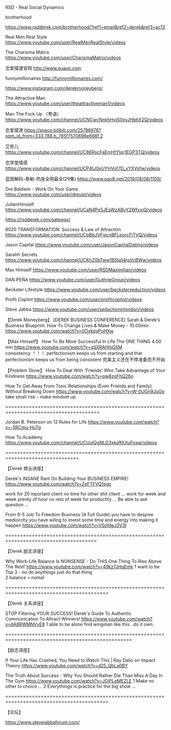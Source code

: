 
RSD - Real Social Dynamics

brotherhood

https://www.rsdderek.com/brotherhood/?ref1=email&ref2=derek&ref3=ac12


Real Men Real Style
https://www.youtube.com/user/RealMenRealStyle/videos

The Charisma Matrix
https://www.youtube.com/user/CharismaMatrix/videos

恋爱摆渡官网
http://www.puaxo.com

funnymillionaires
http://funnymillionaires.com/

https://www.instagram.com/derekmoneyberg/

The Attractive Man
https://www.youtube.com/user/theattractiveman1/videos 

Man The Fvck Up （粤语）
https://www.youtube.com/channel/UCNCwcNnkhHviS0xyJHbhX2Q/videos 

恋爱摆渡
https://space.bilibili.com/25786976?spm_id_from=333.788.b_765f7570696e666f.2 

艾弥儿
https://www.youtube.com/channel/UC86RscFaEmHtYIqr1EGP3TQ/videos

恋学堂情感
https://www.youtube.com/channel/UCP4tJ0xUYHVof7D_xYXVsfw/videos 

蓝图解码-泰勒-热座全网最全(29集)
https://www.pao8.net/2019/08/08/1109/

Dre Baldwin - Work On Your Game
https://www.youtube.com/user/dreupt/videos

JulienHimself
https://www.youtube.com/channel/UCaN4Pe5JEsWzAByY2WfxxjQ/videos

https://rsdderek.com/gateway/

8020 TRANSFORMATION: Success & Law of Attraction
https://www.youtube.com/channel/UCpBbJVFsicnBFLpurcFjTVQ/videos

Jason Capital
https://www.youtube.com/user/JasonCapitalDating/videos 

Sarahh Secrets
https://www.youtube.com/channel/UCKhZ0bTww1BSIa14rpVcBWw/videos

Max Himself
https://www.youtube.com/user/RSDMaximilian/videos

DAN PEÑA
https://www.youtube.com/user/GuthrieGroup/videos

Beckster Lifestyle
https://www.youtube.com/user/becksterseduction/videos

Profit Copilot
https://www.youtube.com/user/profitcopilot/videos

Steve Jabba
https://www.youtube.com/user/seductioninlondon/videos

【Derek Moneyberg】
[DEREK BUSINESS CONFERENCE]
Sarah & Derek’s Business Blueprint: How To Change Lives & Make Money   - 10.00min
https://www.youtube.com/watch?v=0OvkqyPoHXw  
 
【Max Himself】
How To Be More Successful In Life The ONE THING   4.00 min
https://www.youtube.com/watch?v=qSXRAHhiG5M  
consistency ！！！
perfectionism keeps us from starting and that perfectionism keeps us from being consistent 完美主义还在不停准备而不开始 

【Problem Slove】
How To Deal With 'Friends' Who Take Advantage of Your Kindness
https://www.youtube.com/watch?v=pw8zgFhQ26o 

How To Get Away From Toxic Relationships (Even Friends and Family) Without Breaking Down
https://www.youtube.com/watch?v=W-0UGn9JuOo 
take small risk - make mindset up 




======================================================================================


Jordan B. Peterson on 12 Rules for Life
https://www.youtube.com/watch?v=-5RCmu-HuTg 

How To Academy
https://www.youtube.com/channel/UCUuIQgNLG3xkqftlUtuFosw/videos 


===============================================================================


【Derek 商业讲座】

Derek's INSANE Rant On Building Your BUSINESS EMPIRE!
https://www.youtube.com/watch?v=ZeFTFVQ1sgo

work for 20 inportant client no time for other shit client ...
work for week and week prenty of hour no rest of week for productity ...
Be able to ask question ...

From 9-5 Job To Freedom Business (A Full Guide)
you have to despise mediocrity
you have wiling to invest some time and energy into making it happen
https://www.youtube.com/watch?v=VSofdeJ3V3I  

=====================================================================================

【Derek 励志讲座】

Why Work-Life Balance Is NONSENSE - Do THIS One Thing To Rise Above The Rest!
https://www.youtube.com/watch?v=49kz7JHqEmk 
1 want to be Top 3 - no do anythings just do that thing  
2 balance = nomal 


=========================================================================================


【Derek 关系讲座】

STOP Filtering YOUR SUCCESS! Derek's Guide To Authentic Communication To Attract Winners!
https://www.youtube.com/watch?v=dA8RWMNVvE8
1 able to be alone  find wingman like this . do it own .


=================================================================================================

【励志讲座】

If Your Life Has Crashed, You Need to Watch This | Ray Dalio on Impact Theory
https://www.youtube.com/watch?v=d25_QbLa0BY


The Truth About Success - Why You Should Rather Die Than Miss A Day In The Gym
https://www.youtube.com/watch?v=JGjPLeMEZLE 
1 Make no other to choice ... 
2 Everythings is practice for the big show ... 


=========================================================================================


【论坛】

https://www.stevejabbaforum.com/

